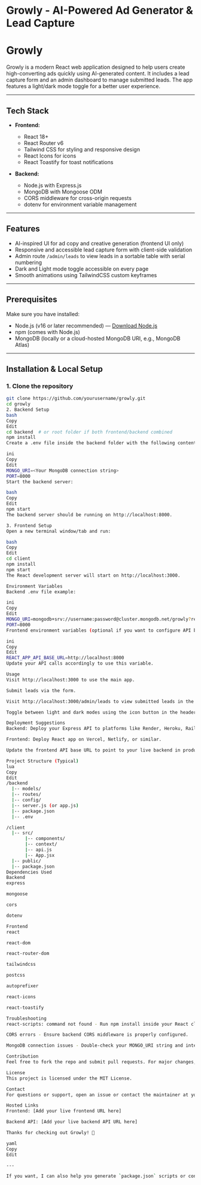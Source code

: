 # Growly - AI-Powered Ad Generator & Lead Capture

# Growly

Growly is a modern React web application designed to help users create high-converting ads quickly using AI-generated content. It includes a lead capture form and an admin dashboard to manage submitted leads. The app features a light/dark mode toggle for a better user experience.

---

## Tech Stack

- **Frontend:**
  - React 18+
  - React Router v6
  - Tailwind CSS for styling and responsive design
  - React Icons for icons
  - React Toastify for toast notifications

- **Backend:**
  - Node.js with Express.js
  - MongoDB with Mongoose ODM
  - CORS middleware for cross-origin requests
  - dotenv for environment variable management

---

## Features

- AI-inspired UI for ad copy and creative generation (frontend UI only)
- Responsive and accessible lead capture form with client-side validation
- Admin route `/admin/leads` to view leads in a sortable table with serial numbering
- Dark and Light mode toggle accessible on every page
- Smooth animations using TailwindCSS custom keyframes

---

## Prerequisites

Make sure you have installed:

- Node.js (v16 or later recommended) — [Download Node.js](https://nodejs.org/)
- npm (comes with Node.js)
- MongoDB (locally or a cloud-hosted MongoDB URI, e.g., MongoDB Atlas)

---

## Installation & Local Setup

### 1. Clone the repository

```bash
git clone https://github.com/yourusername/growly.git
cd growly
2. Backend Setup
bash
Copy
Edit
cd backend  # or root folder if both frontend/backend combined
npm install
Create a .env file inside the backend folder with the following content:

ini
Copy
Edit
MONGO_URI=<Your MongoDB connection string>
PORT=8000
Start the backend server:

bash
Copy
Edit
npm start
The backend server should be running on http://localhost:8000.

3. Frontend Setup
Open a new terminal window/tab and run:

bash
Copy
Edit
cd client
npm install
npm start
The React development server will start on http://localhost:3000.

Environment Variables
Backend .env file example:

ini
Copy
Edit
MONGO_URI=mongodb+srv://username:password@cluster.mongodb.net/growly?retryWrites=true&w=majority
PORT=8000
Frontend environment variables (optional if you want to configure API base URL dynamically):

ini
Copy
Edit
REACT_APP_API_BASE_URL=http://localhost:8000
Update your API calls accordingly to use this variable.

Usage
Visit http://localhost:3000 to use the main app.

Submit leads via the form.

Visit http://localhost:3000/admin/leads to view submitted leads in the admin dashboard.

Toggle between light and dark modes using the icon button in the header.

Deployment Suggestions
Backend: Deploy your Express API to platforms like Render, Heroku, Railway, or DigitalOcean.

Frontend: Deploy React app on Vercel, Netlify, or similar.

Update the frontend API base URL to point to your live backend in production.

Project Structure (Typical)
lua
Copy
Edit
/backend
  |-- models/
  |-- routes/
  |-- config/
  |-- server.js (or app.js)
  |-- package.json
  |-- .env

/client
  |-- src/
       |-- components/
       |-- context/
       |-- api.js
       |-- App.jsx
  |-- public/
  |-- package.json
Dependencies Used
Backend
express

mongoose

cors

dotenv

Frontend
react

react-dom

react-router-dom

tailwindcss

postcss

autoprefixer

react-icons

react-toastify

Troubleshooting
react-scripts: command not found - Run npm install inside your React client folder.

CORS errors - Ensure backend CORS middleware is properly configured.

MongoDB connection issues - Double-check your MONGO_URI string and internet connectivity.

Contribution
Feel free to fork the repo and submit pull requests. For major changes, please open an issue first to discuss what you would like to change.

License
This project is licensed under the MIT License.

Contact
For questions or support, open an issue or contact the maintainer at your.email@example.com

Hosted Links
Frontend: [Add your live frontend URL here]

Backend API: [Add your live backend API URL here]

Thanks for checking out Growly! 🚀

yaml
Copy
Edit

---

If you want, I can also help you generate `package.json` scripts or config files. Just ask!